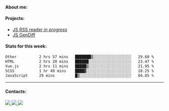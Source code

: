 #### About me:

#### Projects:
- [JS RSS reader *in progress*](https://github.com/GKoil/frontend-project-lvl3)
- [JS GenDiff](https://github.com/GKoil/GenDiff)

#### Stats for this week:
<!--START_SECTION:waka-->

```txt
Other          2 hrs 57 mins   ███████▒░░░░░░░░░░░░░░░░░   29.60 %
HTML           2 hrs 20 mins   ██████░░░░░░░░░░░░░░░░░░░   23.47 %
Vue.js         2 hrs 11 mins   █████▒░░░░░░░░░░░░░░░░░░░   21.95 %
SCSS           1 hr 49 mins    ████▓░░░░░░░░░░░░░░░░░░░░   18.25 %
JavaScript     29 mins         █▒░░░░░░░░░░░░░░░░░░░░░░░   04.85 %
```

<!--END_SECTION:waka-->
---
#### Contacts:

<a target='_blank' title='LinkedIn' href="https://www.linkedin.com/in/gkoil/">
  <img src="https://img.shields.io/badge/LinkedIn-0077B5?style=for-the-badge&logo=linkedin&logoColor=white" />
</a>
<a target='_blank' title='Telegram' href="https://t.me/gkoil">
  <img src="https://img.shields.io/badge/Telegram-2CA5E0?style=for-the-badge&logo=telegram&logoColor=white" />
</a>
<a target='_blank' title='Gmail' href="mailto: gk.grigorev@gmail.com">
  <img src="https://img.shields.io/badge/Gmail-D14836?style=for-the-badge&logo=gmail&logoColor=white" />
</a>

